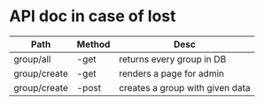 # API doc in case of lost

Path | Method | Desc
------------ | ------------- | -------------
group/all | -get | returns every group in DB
group/create | -get | renders a page for admin
group/create | -post | creates a group with given data
